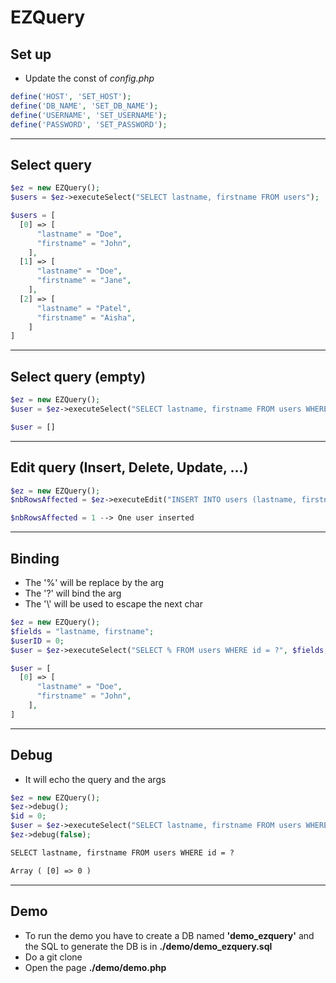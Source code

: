 # EZQuery

## Set up

- Update the const of _config.php_

```php
define('HOST', 'SET_HOST');
define('DB_NAME', 'SET_DB_NAME');
define('USERNAME', 'SET_USERNAME');
define('PASSWORD', 'SET_PASSWORD');
```

---

## Select query

```php
$ez = new EZQuery();
$users = $ez->executeSelect("SELECT lastname, firstname FROM users");
```

```php
$users = [
  [0] => [
      "lastname" = "Doe",
      "firstname" = "John",
    ],
  [1] => [
      "lastname" = "Doe",
      "firstname" = "Jane",
    ],
  [2] => [
      "lastname" = "Patel",
      "firstname" = "Aisha",
    ]
]
```

---

## Select query (empty)

```php
$ez = new EZQuery();
$user = $ez->executeSelect("SELECT lastname, firstname FROM users WHERE id = ", 100);
```

```php
$user = []
```

---

## Edit query (Insert, Delete, Update, ...)

```php
$ez = new EZQuery();
$nbRowsAffected = $ez->executeEdit("INSERT INTO users (lastname, firstname) VALUES (?, ?)", $lastname, $firstname);
```

```php
$nbRowsAffected = 1 --> One user inserted
```

---

## Binding

- The '%' will be replace by the arg
- The '?' will bind the arg
- The '\\' will be used to escape the next char

```php
$ez = new EZQuery();
$fields = "lastname, firstname";
$userID = 0;
$user = $ez->executeSelect("SELECT % FROM users WHERE id = ?", $fields, $userID);
```

```php
$user = [
  [0] => [
      "lastname" = "Doe",
      "firstname" = "John",
    ],
]
```

---

## Debug

- It will echo the query and the args

```php
$ez = new EZQuery();
$ez->debug();
$id = 0;
$user = $ez->executeSelect("SELECT lastname, firstname FROM users WHERE id = ?", $id);
$ez->debug(false);
```

```html
SELECT lastname, firstname FROM users WHERE id = ?

Array ( [0] => 0 )
```

---

## Demo

- To run the demo you have to create a DB named **'demo_ezquery'** and the SQL to generate the DB is in **./demo/demo_ezquery.sql**
- Do a git clone
- Open the page **./demo/demo.php**
